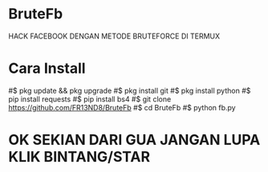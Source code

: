 # BruteFb
HACK FACEBOOK DENGAN METODE BRUTEFORCE DI TERMUX
# Cara Install
#$ pkg update && pkg upgrade
#$ pkg install git
#$ pkg install python
#$ pip install requests
#$ pip install bs4
#$ git clone https://github.com/FR13ND8/BruteFb
#$ cd BruteFb
#$ python fb.py
# OK SEKIAN DARI GUA JANGAN LUPA KLIK BINTANG/STAR
